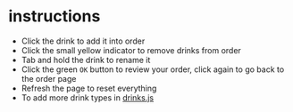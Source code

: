 # instructions
- Click the drink to add it into order
- Click the small yellow indicator to remove drinks from order
- Tab and hold the drink to rename it
- Click the green `OK` button to review your order, click again to go back to the order page
- Refresh the page to reset everything
- To add more drink types in [drinks.js](https://github.com/ccbcqbz/orderdrinks/blob/master/drinks.js)